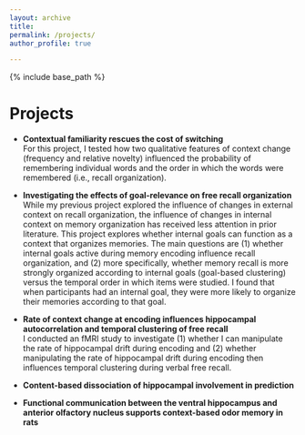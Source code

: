 ```yaml
---
layout: archive
title: 
permalink: /projects/
author_profile: true

---
```


{% include base_path %}

Projects
======
* **Contextual familiarity rescues the cost of switching**  
For this project, I tested how two qualitative features of context change (frequency and relative novelty) influenced the probability of remembering individual words and the order in which the words were remembered (i.e., recall organization). 

* **Investigating the effects of goal-relevance on free recall organization**  
While my previous project explored the influence of changes in external context on recall organization, the influence of changes in internal context on memory organization has received less attention in prior literature. This project explores whether internal goals can function as a context that organizes memories. The main questions are (1) whether internal goals active during memory encoding influence recall organization, and (2) more specifically, whether memory recall is more strongly organized according to internal goals (goal-based clustering) versus the temporal order in which items were studied. I found that when participants had an internal goal, they were more likely to organize their memories according to that goal. 

* **Rate of context change at encoding influences hippocampal autocorrelation and temporal clustering of free recall**  
I conducted an fMRI study to investigate (1) whether I can manipulate the rate of hippocampal drift during encoding and (2) whether manipulating the rate of hippocampal drift during encoding then influences temporal clustering during verbal free recall.

* **Content-based dissociation of hippocampal involvement in prediction**

* **Functional communication between the ventral hippocampus and anterior olfactory nucleus supports context-based odor memory in rats**
